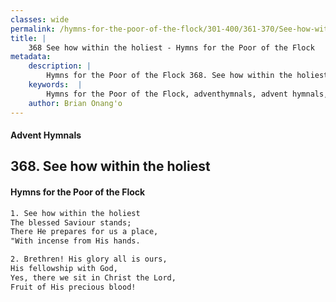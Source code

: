 ```yaml
---
classes: wide
permalink: /hymns-for-the-poor-of-the-flock/301-400/361-370/See-how-within-the-holiest/
title: |
    368 See how within the holiest - Hymns for the Poor of the Flock
metadata:
    description: |
        Hymns for the Poor of the Flock 368. See how within the holiest. See how within the holiest The blessed Saviour stands; There He prepares for us a place, "With incense from His hands. 
    keywords:  |
        Hymns for the Poor of the Flock, adventhymnals, advent hymnals, See how within the holiest, See how within the holiest, 
    author: Brian Onang'o
---
```


#### Advent Hymnals
## 368. See how within the holiest
####  Hymns for the Poor of the Flock

```txt
1. See how within the holiest
The blessed Saviour stands;
There He prepares for us a place,
"With incense from His hands.

2. Brethren! His glory all is ours,
His fellowship with God,
Yes, there we sit in Christ the Lord, 
Fruit of His precious blood!
```